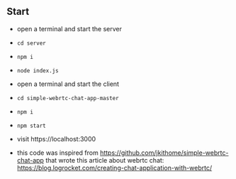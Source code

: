 ## Start

- open a terminal and start the server
- `cd server`
- `npm i`
- `node index.js`

- open a terminal and start the client
- `cd simple-webrtc-chat-app-master`
- `npm i`
- `npm start`

- visit https://localhost:3000

- this code was inspired from https://github.com/jkithome/simple-webrtc-chat-app that wrote this article about webrtc chat: https://blog.logrocket.com/creating-chat-application-with-webrtc/